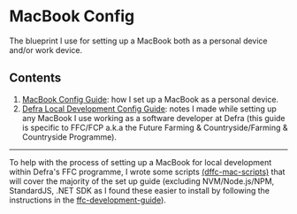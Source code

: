 # MacBook Config
The blueprint I use for setting up a MacBook both as a personal device and/or work device.
## Contents
1. [MacBook Config Guide](https://github.com/rtasalem/macbook-config/blob/main/personal-setup/GUIDE.md): how I set up a MacBook as a personal device.
2. [Defra Local Development Config Guide](https://github.com/rtasalem/macbook-config/blob/main/defra-setup/GUIDE.md): notes I made while setting up any MacBook I use working as a software developer at Defra (this guide is specific to FFC/FCP a.k.a the Future Farming & Countryside/Farming & Countryside Programme).
***
To help with the process of setting up a MacBook for local development within Defra's FFC programme, I wrote some scripts [(dffc-mac-scripts)](https://github.com/rtasalem/dffc-mac-scripts) that will cover the majority of the set up guide (excluding NVM/Node.js/NPM, StandardJS, .NET SDK as I found these easier to install by following the instructions in the [ffc-development-guide](https://github.com/DEFRA/ffc-development-guide/blob/main/docs/local-development-setup/index.md)).